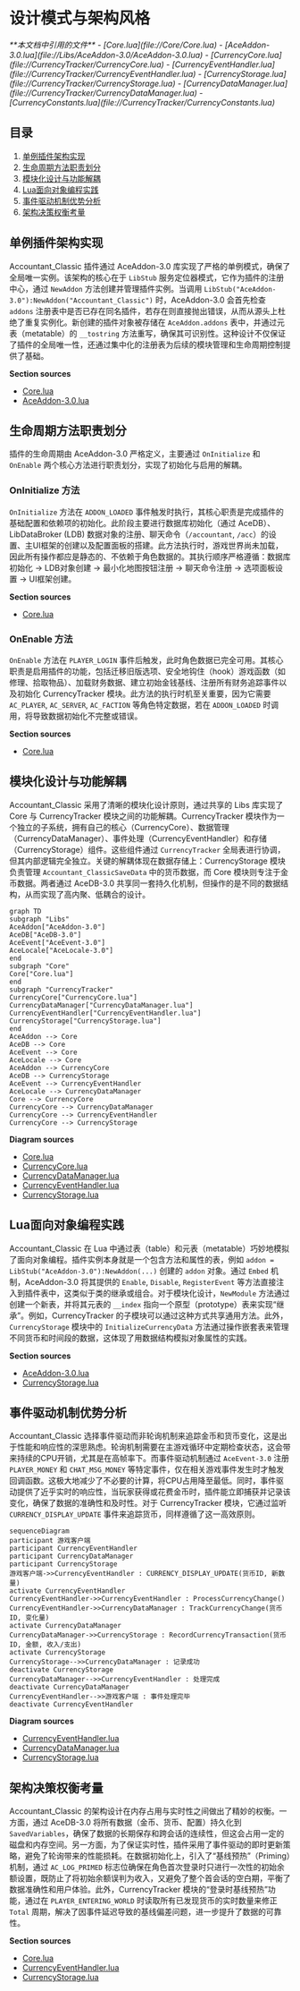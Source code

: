 # 设计模式与架构风格

<cite>
**本文档中引用的文件**   
- [Core.lua](file://Core/Core.lua)
- [AceAddon-3.0.lua](file://Libs/AceAddon-3.0/AceAddon-3.0.lua)
- [CurrencyCore.lua](file://CurrencyTracker/CurrencyCore.lua)
- [CurrencyEventHandler.lua](file://CurrencyTracker/CurrencyEventHandler.lua)
- [CurrencyStorage.lua](file://CurrencyTracker/CurrencyStorage.lua)
- [CurrencyDataManager.lua](file://CurrencyTracker/CurrencyDataManager.lua)
- [CurrencyConstants.lua](file://CurrencyTracker/CurrencyConstants.lua)
</cite>

## 目录
1. [单例插件架构实现](#单例插件架构实现)
2. [生命周期方法职责划分](#生命周期方法职责划分)
3. [模块化设计与功能解耦](#模块化设计与功能解耦)
4. [Lua面向对象编程实践](#lua面向对象编程实践)
5. [事件驱动机制优势分析](#事件驱动机制优势分析)
6. [架构决策权衡考量](#架构决策权衡考量)

## 单例插件架构实现

Accountant_Classic 插件通过 AceAddon-3.0 库实现了严格的单例模式，确保了全局唯一实例。该架构的核心在于 `LibStub` 服务定位器模式，它作为插件的注册中心，通过 `NewAddon` 方法创建并管理插件实例。当调用 `LibStub("AceAddon-3.0"):NewAddon("Accountant_Classic")` 时，AceAddon-3.0 会首先检查 `addons` 注册表中是否已存在同名插件，若存在则直接抛出错误，从而从源头上杜绝了重复实例化。新创建的插件对象被存储在 `AceAddon.addons` 表中，并通过元表（metatable）的 `__tostring` 方法重写，确保其可识别性。这种设计不仅保证了插件的全局唯一性，还通过集中化的注册表为后续的模块管理和生命周期控制提供了基础。

**Section sources**
- [Core.lua](file://Core/Core.lua#L25-L50)
- [AceAddon-3.0.lua](file://Libs/AceAddon-3.0/AceAddon-3.0.lua#L100-L150)

## 生命周期方法职责划分

插件的生命周期由 AceAddon-3.0 严格定义，主要通过 `OnInitialize` 和 `OnEnable` 两个核心方法进行职责划分，实现了初始化与启用的解耦。

### OnInitialize 方法
`OnInitialize` 方法在 `ADDON_LOADED` 事件触发时执行，其核心职责是完成插件的基础配置和依赖项的初始化。此阶段主要进行数据库初始化（通过 AceDB）、LibDataBroker (LDB) 数据对象的注册、聊天命令（`/accountant`, `/acc`）的设置、主UI框架的创建以及配置面板的搭建。此方法执行时，游戏世界尚未加载，因此所有操作都应是静态的、不依赖于角色数据的。其执行顺序严格遵循：数据库初始化 → LDB对象创建 → 最小化地图按钮注册 → 聊天命令注册 → 选项面板设置 → UI框架创建。

**Section sources**
- [Core.lua](file://Core/Core.lua#L1800-L1850)

### OnEnable 方法
`OnEnable` 方法在 `PLAYER_LOGIN` 事件后触发，此时角色数据已完全可用。其核心职责是启用插件的功能，包括迁移旧版选项、安全地钩住（hook）游戏函数（如修理、拾取物品）、加载财务数据、建立初始金钱基线、注册所有财务追踪事件以及初始化 CurrencyTracker 模块。此方法的执行时机至关重要，因为它需要 `AC_PLAYER`, `AC_SERVER`, `AC_FACTION` 等角色特定数据，若在 `ADDON_LOADED` 时调用，将导致数据初始化不完整或错误。

**Section sources**
- [Core.lua](file://Core/Core.lua#L1852-L1920)

## 模块化设计与功能解耦

Accountant_Classic 采用了清晰的模块化设计原则，通过共享的 Libs 库实现了 Core 与 CurrencyTracker 模块之间的功能解耦。CurrencyTracker 模块作为一个独立的子系统，拥有自己的核心（CurrencyCore）、数据管理（CurrencyDataManager）、事件处理（CurrencyEventHandler）和存储（CurrencyStorage）组件。这些组件通过 `CurrencyTracker` 全局表进行协调，但其内部逻辑完全独立。关键的解耦体现在数据存储上：CurrencyStorage 模块负责管理 `Accountant_ClassicSaveData` 中的货币数据，而 Core 模块则专注于金币数据。两者通过 AceDB-3.0 共享同一套持久化机制，但操作的是不同的数据结构，从而实现了高内聚、低耦合的设计。

```mermaid
graph TD
subgraph "Libs"
AceAddon["AceAddon-3.0"]
AceDB["AceDB-3.0"]
AceEvent["AceEvent-3.0"]
AceLocale["AceLocale-3.0"]
end
subgraph "Core"
Core["Core.lua"]
end
subgraph "CurrencyTracker"
CurrencyCore["CurrencyCore.lua"]
CurrencyDataManager["CurrencyDataManager.lua"]
CurrencyEventHandler["CurrencyEventHandler.lua"]
CurrencyStorage["CurrencyStorage.lua"]
end
AceAddon --> Core
AceDB --> Core
AceEvent --> Core
AceLocale --> Core
AceAddon --> CurrencyCore
AceDB --> CurrencyStorage
AceEvent --> CurrencyEventHandler
AceLocale --> CurrencyDataManager
Core --> CurrencyCore
CurrencyCore --> CurrencyDataManager
CurrencyCore --> CurrencyEventHandler
CurrencyCore --> CurrencyStorage
```

**Diagram sources**
- [Core.lua](file://Core/Core.lua)
- [CurrencyCore.lua](file://CurrencyTracker/CurrencyCore.lua)
- [CurrencyDataManager.lua](file://CurrencyTracker/CurrencyDataManager.lua)
- [CurrencyEventHandler.lua](file://CurrencyTracker/CurrencyEventHandler.lua)
- [CurrencyStorage.lua](file://CurrencyTracker/CurrencyStorage.lua)

## Lua面向对象编程实践

Accountant_Classic 在 Lua 中通过表（table）和元表（metatable）巧妙地模拟了面向对象编程。插件实例本身就是一个包含方法和属性的表，例如 `addon = LibStub("AceAddon-3.0"):NewAddon(...)` 创建的 `addon` 对象。通过 `Embed` 机制，AceAddon-3.0 将其提供的 `Enable`, `Disable`, `RegisterEvent` 等方法直接注入到插件表中，这类似于类的继承或组合。对于模块化设计，`NewModule` 方法通过创建一个新表，并将其元表的 `__index` 指向一个原型（prototype）表来实现“继承”。例如，CurrencyTracker 的子模块可以通过这种方式共享通用方法。此外，`CurrencyStorage` 模块中的 `InitializeCurrencyData` 方法通过操作嵌套表来管理不同货币和时间段的数据，这体现了用数据结构模拟对象属性的实践。

**Section sources**
- [AceAddon-3.0.lua](file://Libs/AceAddon-3.0/AceAddon-3.0.lua#L500-L600)
- [CurrencyStorage.lua](file://CurrencyTracker/CurrencyStorage.lua#L200-L300)

## 事件驱动机制优势分析

Accountant_Classic 选择事件驱动而非轮询机制来追踪金币和货币变化，这是出于性能和响应性的深思熟虑。轮询机制需要在主游戏循环中定期检查状态，这会带来持续的CPU开销，尤其是在高帧率下。而事件驱动机制通过 `AceEvent-3.0` 注册 `PLAYER_MONEY` 和 `CHAT_MSG_MONEY` 等特定事件，仅在相关游戏事件发生时才触发回调函数。这极大地减少了不必要的计算，将CPU占用降至最低。同时，事件驱动提供了近乎实时的响应性，当玩家获得或花费金币时，插件能立即捕获并记录该变化，确保了数据的准确性和及时性。对于 CurrencyTracker 模块，它通过监听 `CURRENCY_DISPLAY_UPDATE` 事件来追踪货币，同样遵循了这一高效原则。

```mermaid
sequenceDiagram
participant 游戏客户端
participant CurrencyEventHandler
participant CurrencyDataManager
participant CurrencyStorage
游戏客户端->>CurrencyEventHandler : CURRENCY_DISPLAY_UPDATE(货币ID, 新数量)
activate CurrencyEventHandler
CurrencyEventHandler->>CurrencyEventHandler : ProcessCurrencyChange()
CurrencyEventHandler->>CurrencyDataManager : TrackCurrencyChange(货币ID, 变化量)
activate CurrencyDataManager
CurrencyDataManager->>CurrencyStorage : RecordCurrencyTransaction(货币ID, 金额, 收入/支出)
activate CurrencyStorage
CurrencyStorage-->>CurrencyDataManager : 记录成功
deactivate CurrencyStorage
CurrencyDataManager-->>CurrencyEventHandler : 处理完成
deactivate CurrencyDataManager
CurrencyEventHandler-->>游戏客户端 : 事件处理完毕
deactivate CurrencyEventHandler
```

**Diagram sources**
- [CurrencyEventHandler.lua](file://CurrencyTracker/CurrencyEventHandler.lua#L500-L600)
- [CurrencyDataManager.lua](file://CurrencyTracker/CurrencyDataManager.lua#L100-L150)
- [CurrencyStorage.lua](file://CurrencyTracker/CurrencyStorage.lua#L100-L150)

## 架构决策权衡考量

Accountant_Classic 的架构设计在内存占用与实时性之间做出了精妙的权衡。一方面，通过 AceDB-3.0 将所有数据（金币、货币、配置）持久化到 `SavedVariables`，确保了数据的长期保存和跨会话的连续性，但这会占用一定的磁盘和内存空间。另一方面，为了保证实时性，插件采用了事件驱动的即时更新策略，避免了轮询带来的性能损耗。在数据初始化上，引入了“基线预热”（Priming）机制，通过 `AC_LOG_PRIMED` 标志位确保在角色首次登录时只进行一次性的初始余额设置，既防止了将初始余额误判为收入，又避免了整个首会话的空白期，平衡了数据准确性和用户体验。此外，CurrencyTracker 模块的“登录时基线预热”功能，通过在 `PLAYER_ENTERING_WORLD` 时读取所有已发现货币的实时数量来修正 `Total` 周期，解决了因事件延迟导致的基线偏差问题，进一步提升了数据的可靠性。

**Section sources**
- [Core.lua](file://Core/Core.lua#L100-L200)
- [CurrencyEventHandler.lua](file://CurrencyTracker/CurrencyEventHandler.lua#L300-L400)
- [CurrencyStorage.lua](file://CurrencyTracker/CurrencyStorage.lua#L500-L600)